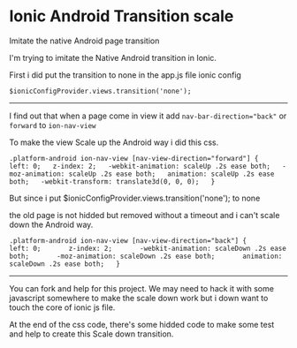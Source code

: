 # Ionic Android Transition scale

Imitate the native Android page transition

I'm trying to imitate the Native Android transition in Ionic.

First i did put the transition to none in the app.js file ionic config

`$ionicConfigProvider.views.transition('none');`

* * *

I find out that when a page come in view it add `nav-bar-direction="back"` or `forward` to `ion-nav-view` 

To make the view Scale up the Android way i did this css.

`.platform-android ion-nav-view [nav-view-direction="forward"] {  
  left: 0;  
  z-index: 2;  
  -webkit-animation: scaleUp .2s ease both;  
  -moz-animation: scaleUp .2s ease both;  
  animation: scaleUp .2s ease both;  
  -webkit-transform: translate3d(0, 0, 0);  
}`

But since i put $ionicConfigProvider.views.transition('none'); to none

the old page is not hidded but removed without a timeout and i can't scale down the Android way.

`.platform-android ion-nav-view [nav-view-direction="back"] {  
    left: 0;  
    z-index: 2;  
    -webkit-animation: scaleDown .2s ease both;  
    -moz-animation: scaleDown .2s ease both;  
    animation: scaleDown .2s ease both;  
}`

* * *

You can fork and help for this project. We may need to hack it with some javascript somewhere to make the scale down work but i down want to touch the core of ionic js file.

At the end of the css code, there's some hidded code to make some test and help to create this Scale down transition.
